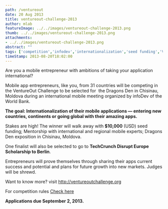 ```yaml
---
path: /ventureout
date: 20 Aug 2013
title: ventureout-challenge-2013
author: mlab
featureImage: ../../images/ventureout-challenge-2013.png
thumb: ../../images/ventureout-challenge-2013.png
attachments: 
- ../../images/ventureout-challenge-2013.png
abstract: ""
tags: ['competition','infodev','internationalization','seed funding','Ventureout']
timeStamp: 2013-08-20T18:02:00
---
```


Are you a mobile entrepreneur with ambitions of taking your application international?

Mobile app entrepreneurs, like you, from 31 countries will be competing in the VentureOut Challenge to be selected for  the Dragons Den in Chisinau, Moldova during an international mobile meeting organized by infoDev of the World Bank.

**The goal: Internationalization of their mobile applications — entering new countries, continents or going global with their amazing apps.** 

Stakes are high! The winner will walk away with **$10,000** (USD) seed funding; Mentorship with international and regional mobile experts; Dragons Den exposition in Chisinau, Moldova.

One finalist will also be selected to go to **TechCrunch Disrupt Europe Scholarship to Berlin**.

Entrepreneurs will prove themselves through sharing their apps current success and potential and plans for future growth into new markets. Judges will be shrewd.

Want to know more? visit [http:&#x2F;&#x2F;ventureoutchallenge.org](http:&#x2F;&#x2F;ventureoutchallenge.org)

For competition rules [Check here](http:&#x2F;&#x2F;www.scribd.com&#x2F;doc&#x2F;159225048&#x2F;VentureOut-Challenge-Detailed-Rules)

**Applications due September 2, 2013.**



